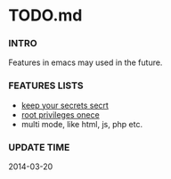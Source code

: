 TODO.md
==========

### INTRO
Features in emacs may used in the future.

### FEATURES LISTS
* [keep your secrets secrt](emacs-fu.blogspot.com/2011/02/keeping-your-secrets-secret.html)
* [root privileges onece](emacs-fu.blogspot.com/.../editing-with-root-privileges-once-more.html)
* multi mode, like html, js, php etc.

### UPDATE TIME
2014-03-20
